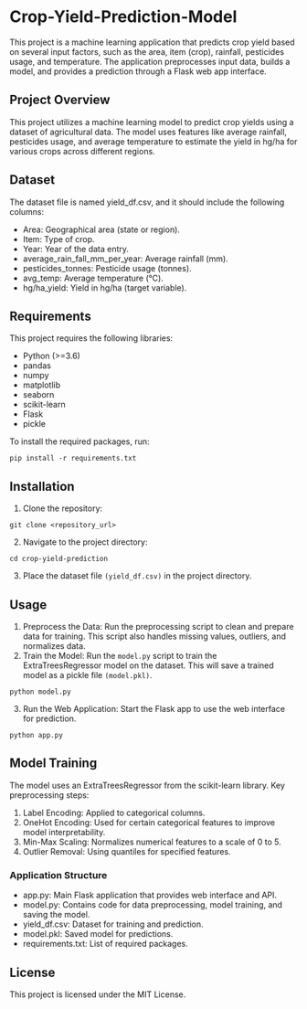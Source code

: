 # Crop-Yield-Prediction-Model
This project is a machine learning application that predicts crop yield based on several input factors, such as the area, item (crop), rainfall, pesticides usage, and temperature. The application preprocesses input data, builds a model, and provides a prediction through a Flask web app interface.
## Project Overview
This project utilizes a machine learning model to predict crop yields using a dataset of agricultural data. The model uses features like average rainfall, pesticides usage, and average temperature to estimate the yield in hg/ha for various crops across different regions.

## Dataset
The dataset file is named yield_df.csv, and it should include the following columns:

- Area: Geographical area (state or region).
- Item: Type of crop.
- Year: Year of the data entry.
- average_rain_fall_mm_per_year: Average rainfall (mm).
- pesticides_tonnes: Pesticide usage (tonnes).
- avg_temp: Average temperature (°C).
- hg/ha_yield: Yield in hg/ha (target variable).

## Requirements
This project requires the following libraries:
- Python (>=3.6)
- pandas
- numpy
- matplotlib
- seaborn
- scikit-learn
- Flask
- pickle

To install the required packages, run:
```
pip install -r requirements.txt
```

## Installation
1. Clone the repository:
```
git clone <repository_url>
```
2. Navigate to the project directory:
```
cd crop-yield-prediction
```
3. Place the dataset file ```(yield_df.csv)``` in the project directory.

## Usage
1. Preprocess the Data: 
Run the preprocessing script to clean and prepare data for training. This script also handles missing values, outliers, and normalizes data.
2. Train the Model: 
Run the ```model.py``` script to train the ExtraTreesRegressor model on the dataset. This will save a trained model as a pickle file ```(model.pkl)```.
```
python model.py
```
3. Run the Web Application: Start the Flask app to use the web interface for prediction.
```
python app.py
```

## Model Training
The model uses an ExtraTreesRegressor from the scikit-learn library. 
Key preprocessing steps:
1. Label Encoding: Applied to categorical columns.
2. OneHot Encoding: Used for certain categorical features to improve model interpretability.
3. Min-Max Scaling: Normalizes numerical features to a scale of 0 to 5.
4. Outlier Removal: Using quantiles for specified features.

### Application Structure
- app.py: Main Flask application that provides web interface and API.
- model.py: Contains code for data preprocessing, model training, and saving the model.
- yield_df.csv: Dataset for training and prediction.
- model.pkl: Saved model for predictions.
- requirements.txt: List of required packages.

## License
This project is licensed under the MIT License.
